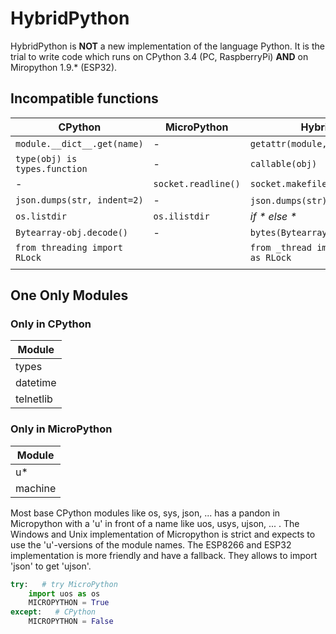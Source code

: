 # HybridPython

HybridPython is __NOT__ a new implementation of the language Python. It is the trial to write code which runs on CPython 3.4 (PC, RaspberryPi) __AND__ on Miropython 1.9.* (ESP32).

## Incompatible functions

|CPython|MicroPython|HybridPython|
|-|-|-|
|`module.__dict__.get(name)`|-|`getattr(module, name)`|
|`type(obj) is types.function`|-|`callable(obj)`|
|-|`socket.readline()`|`socket.makefile('rwb').readline()`|
|`json.dumps(str, indent=2)`|-|`json.dumps(str)` without indent|
|`os.listdir`|`os.ilistdir`|_if * else *_|
|`Bytearray-obj.decode()`|-|`bytes(Bytearray-obj).decode()`|
|`from threading import RLock`||`from _thread import allocate_lock as RLock`|
||||

## One Only Modules

### Only in CPython

|Module|
|-|
|types|
|datetime|
|telnetlib|

### Only in MicroPython

|Module|
|-|
|u*|
|machine|

Most base CPython modules like os, sys, json, ... has a pandon in Micropython with a 'u' in front of a name like uos, usys, ujson, ... . The Windows and Unix implementation of Micropython is strict and expects to use the 'u'-versions of the module names. The ESP8266 and ESP32 implementation is more friendly and have a fallback. They allows to import 'json' to get 'ujson'.


```Python
try:   # try MicroPython
    import uos as os
    MICROPYTHON = True
except:   # CPython
    MICROPYTHON = False
```
